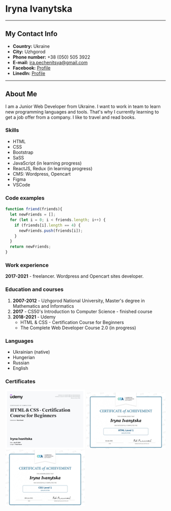 # Iryna Ivanytska
***

## My Contact Info

* **Country:** Ukraine
* **City:** Uzhgorod
* **Phone number:** +38 (050) 505 3922
* **E-mail:** ira.pechenitsya@gmail.com
* **Facebook:** [Profile](https://www.facebook.com/irina.ivanytskaya)
* **LinedIn:** [Profile](https://www.linkedin.com/in/iryna-ivanytska)

***

## About Me
I am a Junior Web Developer from Ukraine. I want to work in team to learn new programming languages and tools. That's why I currently learning to get a job offer from a company. I like to travel and read books.

### Skills
* HTML
* CSS
* Bootstrap
* SaSS
* JavaScript (in learning progress)
* ReactJS, Redux (in learning progress)
* CMS: Wordpress, Opencart
* Figma
* VSCode

### Code examples
```javascript
function friend(friends){
  let newFriends = [];
  for (let i = 0; i < friends.length; i++) {
    if (friends[i].length == 4) {
      newFriends.push(friends[i]);
    }
  }
  return newFriends;
}
```

### Work experience
**2017-2021** - freelancer. Wordpress and Opencart sites developer.

### Education and courses
1. **2007-2012** - Uzhgorod National University, Master's degree in Mathematics and Informatics
1. **2017** - CS50's Introduction to Computer Science - finished course
1. **2018-2021** - Udemy 
   * HTML & CSS - Certification Course for Beginners
   * The Complete Web Developer Course 2.0 (in progress)

### Languages
- Ukrainian (native)
- Hungerian
- Russian
- English

### Сertificates
<img src="Udemy-html-css.jpg" alt="Udemy-html-css" width="250px">
<img src="CCA-Certificate-HTML.jpg" alt="CCA HTML" width="250px">
<img src="CCA-Certificate-CSS.jpg" alt="CCA CSS" width="250px">
